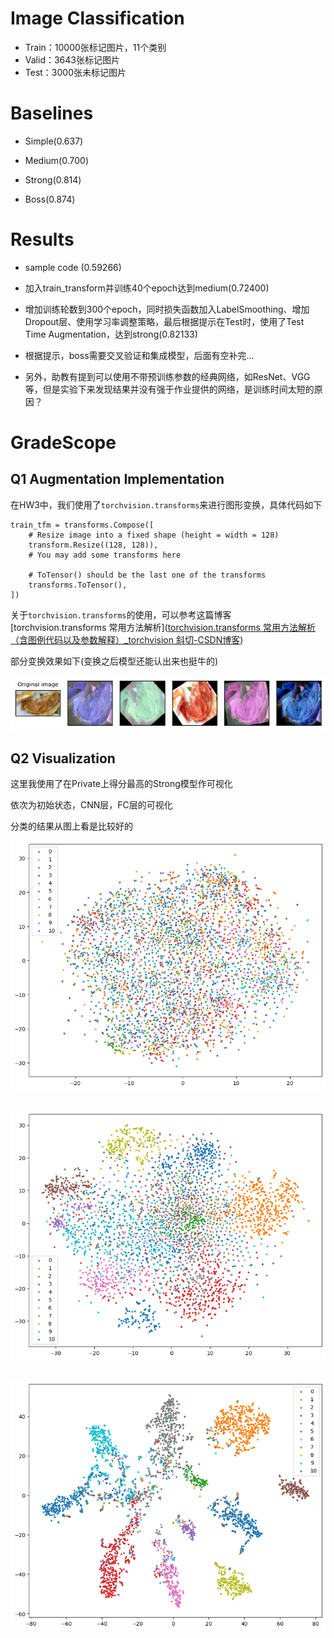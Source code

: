 # Image Classification

- Train：10000张标记图片，11个类别
- Valid：3643张标记图片
- Test：3000张未标记图片

# Baselines

- Simple(0.637)

- Medium(0.700)

- Strong(0.814)

- Boss(0.874)

# Results

- sample code (0.59266)
- 加入train_transform并训练40个epoch达到medium(0.72400)
- 增加训练轮数到300个epoch，同时损失函数加入LabelSmoothing、增加Dropout层、使用学习率调整策略，最后根据提示在Test时，使用了Test Time Augmentation，达到strong(0.82133)

- 根据提示，boss需要交叉验证和集成模型，后面有空补完…
- 另外，助教有提到可以使用不带预训练参数的经典网络，如ResNet、VGG等，但是实验下来发现结果并没有强于作业提供的网络，是训练时间太短的原因？



# GradeScope

## Q1 Augmentation Implementation

在HW3中，我们使用了``torchvision.transforms``来进行图形变换，具体代码如下

```
train_tfm = transforms.Compose([
	# Resize image into a fixed shape (height = width = 128)
	transform.Resize((128, 128)),
	# You may add some transforms here
	
	# ToTensor() should be the last one of the transforms
	transforms.ToTensor(),
])
```

关于``torchvision.transforms``的使用，可以参考这篇博客[torchvision.transforms 常用方法解析]([torchvision.transforms 常用方法解析（含图例代码以及参数解释）_torchvision 斜切-CSDN博客](https://blog.csdn.net/weixin_42426841/article/details/129903800))

部分变换效果如下(变换之后模型还能认出来也挺牛的)

![](Q1.png)

## Q2 Visualization

这里我使用了在Private上得分最高的Strong模型作可视化

依次为初始状态，CNN层，FC层的可视化

分类的结果从图上看是比较好的

![Q2_1](Q2_1.png)

​	![Q2_2](Q2_2.png)

​	![Q2_3](Q2_3.png)

​	